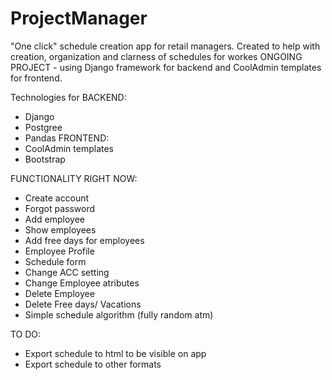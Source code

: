 # ProjectManager

"One click" schedule creation app for retail managers. Created to help with creation, organization and clarness of schedules for workes
ONGOING PROJECT - using Django framework for backend and CoolAdmin templates for frontend.

Technologies for BACKEND:
- Django
- Postgree
- Pandas
FRONTEND:
- CoolAdmin templates
- Bootstrap

FUNCTIONALITY RIGHT NOW:
- Create account
- Forgot password
- Add employee
- Show employees
- Add free days for employees
- Employee Profile
- Schedule form
- Change ACC setting
- Change Employee atributes
- Delete Employee
- Delete Free days/ Vacations
- Simple schedule algorithm  (fully random atm)

TO DO:

- Export schedule to html to be visible on app
- Export schedule to other formats
